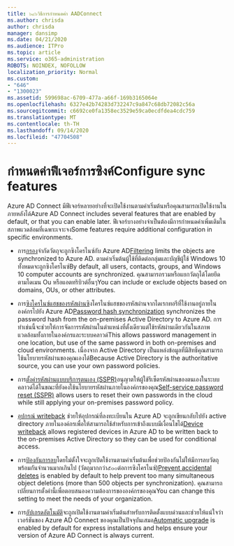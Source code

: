 ```yaml
---
title: ๖๔๖วิธีการกำหนดค่า AADConnect
ms.author: chrisda
author: chrisda
manager: dansimp
ms.date: 04/21/2020
ms.audience: ITPro
ms.topic: article
ms.service: o365-administration
ROBOTS: NOINDEX, NOFOLLOW
localization_priority: Normal
ms.custom:
- "646"
- "1300023"
ms.assetid: 599698ac-6709-477a-a66f-169b3165064e
ms.openlocfilehash: 6327e42b74283d732247c9a847c68db72082c56a
ms.sourcegitcommit: c6692ce0fa1358ec3529e59ca0ecdfdea4cdc759
ms.translationtype: MT
ms.contentlocale: th-TH
ms.lasthandoff: 09/14/2020
ms.locfileid: "47704508"
---
```

# <a name="configure-sync-features"></a><span data-ttu-id="0e240-102">กำหนดค่าฟีเจอร์การซิงค์</span><span class="sxs-lookup"><span data-stu-id="0e240-102">Configure sync features</span></span>

<span data-ttu-id="0e240-103">Azure AD Connect มีฟีเจอร์หลายอย่างที่จะเปิดใช้งานตามค่าเริ่มต้นหรือคุณสามารถเปิดใช้งานในภายหลังได้</span><span class="sxs-lookup"><span data-stu-id="0e240-103">Azure AD Connect includes several features that are enabled by default, or that you can enable later.</span></span> <span data-ttu-id="0e240-104">ฟีเจอร์บางอย่างจำเป็นต้องมีการกำหนดค่าเพิ่มเติมในสภาพแวดล้อมที่เฉพาะเจาะจง</span><span class="sxs-lookup"><span data-stu-id="0e240-104">Some features require additional configuration in specific environments.</span></span>

- <span data-ttu-id="0e240-105">การ[กรอง](https://docs.microsoft.com/azure/active-directory/connect/active-directory-aadconnectsync-configure-filtering)จำกัดวัตถุจะถูกซิงโครไนซ์กับ Azure AD</span><span class="sxs-lookup"><span data-stu-id="0e240-105">[Filtering](https://docs.microsoft.com/azure/active-directory/connect/active-directory-aadconnectsync-configure-filtering) limits the objects are synchronized to Azure AD.</span></span> <span data-ttu-id="0e240-106">ตามค่าเริ่มต้นผู้ใช้ที่ติดต่อกลุ่มและบัญชีผู้ใช้ Windows 10 ทั้งหมดจะถูกซิงโครไนซ์</span><span class="sxs-lookup"><span data-stu-id="0e240-106">By default, all users, contacts, groups, and Windows 10 computer accounts are synchronized.</span></span> <span data-ttu-id="0e240-107">คุณสามารถรวมหรือแยกวัตถุได้โดยยึดตามโดเมน Ou หรือแอตทริบิวต์อื่นๆ</span><span class="sxs-lookup"><span data-stu-id="0e240-107">You can include or exclude objects based on domains, OUs, or other attributes.</span></span>

- <span data-ttu-id="0e240-108">การ[ซิงโครไนซ์แฮชของรหัสผ่านซิ](https://docs.microsoft.com/azure/active-directory/connect/active-directory-aadconnectsync-implement-password-hash-synchronization)งโครไนซ์แฮชของรหัสผ่านจากไดเรกทอรีที่ใช้งานอยู่ภายในองค์กรไปยัง Azure AD</span><span class="sxs-lookup"><span data-stu-id="0e240-108">[Password hash synchronization](https://docs.microsoft.com/azure/active-directory/connect/active-directory-aadconnectsync-implement-password-hash-synchronization) synchronizes the password hash from the on-premises Active Directory to Azure AD.</span></span> <span data-ttu-id="0e240-109">การทำเช่นนี้จะช่วยให้การจัดการรหัสผ่านในตำแหน่งที่ตั้งเดียวแต่ใช้รหัสผ่านเดียวกันในสภาพแวดล้อมทั้งภายในองค์กรและระบบคลาวด์</span><span class="sxs-lookup"><span data-stu-id="0e240-109">This allows password management in one location, but use of the same password in both on-premises and cloud environments.</span></span> <span data-ttu-id="0e240-110">เนื่องจาก Active Directory เป็นแหล่งข้อมูลที่มีสิทธิ์คุณสามารถใช้นโยบายรหัสผ่านของคุณเองได้</span><span class="sxs-lookup"><span data-stu-id="0e240-110">Because Active Directory is the authoritative source, you can use your own password policies.</span></span>

- <span data-ttu-id="0e240-111">การ[ตั้งค่ารหัสผ่านแบบบริการตนเอง (SSPR)](https://docs.microsoft.com/azure/active-directory/authentication/quickstart-sspr)อนุญาตให้ผู้ใช้รีเซ็ตรหัสผ่านของตนเองในระบบคลาวด์ได้ในขณะที่ยังคงใช้นโยบายรหัสผ่านภายในองค์กรของคุณ</span><span class="sxs-lookup"><span data-stu-id="0e240-111">[Self-service password reset (SSPR)](https://docs.microsoft.com/azure/active-directory/authentication/quickstart-sspr) allows users to reset their own passwords in the cloud while still applying your on-premises password policy.</span></span>

- <span data-ttu-id="0e240-112">[อุปกรณ์ writeback](https://docs.microsoft.com/azure/active-directory/connect/active-directory-aadconnect-feature-device-writeback) ช่วยให้อุปกรณ์ที่ลงทะเบียนใน Azure AD จะถูกเขียนกลับไปยัง active directory ภายในองค์กรเพื่อให้สามารถใช้สำหรับการเข้าถึงแบบมีเงื่อนไขได้</span><span class="sxs-lookup"><span data-stu-id="0e240-112">[Device writeback](https://docs.microsoft.com/azure/active-directory/connect/active-directory-aadconnect-feature-device-writeback) allows registered devices in Azure AD to be written back to the on-premises Active Directory so they can be used for conditional access.</span></span>

- <span data-ttu-id="0e240-113">การ[ป้องกันการลบ](https://docs.microsoft.com/azure/active-directory/connect/active-directory-aadconnectsync-feature-prevent-accidental-deletes)โดยไม่ตั้งใจจะถูกเปิดใช้งานตามค่าเริ่มต้นเพื่อช่วยป้องกันไม่ให้มีการลบวัตถุพร้อมกันจำนวนมากเกินไป (วัตถุมากกว่า๕๐๐ต่อการซิงโครไนซ์)</span><span class="sxs-lookup"><span data-stu-id="0e240-113">[Prevent accidental deletes](https://docs.microsoft.com/azure/active-directory/connect/active-directory-aadconnectsync-feature-prevent-accidental-deletes) is enabled by default to help prevent too many simultaneous object deletions (more than 500 objects per synchronization).</span></span> <span data-ttu-id="0e240-114">คุณสามารถเปลี่ยนการตั้งค่านี้เพื่อตอบสนองความต้องการขององค์กรของคุณ</span><span class="sxs-lookup"><span data-stu-id="0e240-114">You can change this setting to meet the needs of your organization.</span></span>

- <span data-ttu-id="0e240-115">การ[อัปเกรดอัตโนมัติ](https://docs.microsoft.com/azure/active-directory/connect/active-directory-aadconnect-feature-automatic-upgrade)จะถูกเปิดใช้งานตามค่าเริ่มต้นสำหรับการติดตั้งแบบด่วนและช่วยให้แน่ใจว่าเวอร์ชันของ Azure AD Connect ของคุณเป็นปัจจุบันเสมอ</span><span class="sxs-lookup"><span data-stu-id="0e240-115">[Automatic upgrade](https://docs.microsoft.com/azure/active-directory/connect/active-directory-aadconnect-feature-automatic-upgrade) is enabled by default for express installations and helps ensure your version of Azure AD Connect is always current.</span></span>
